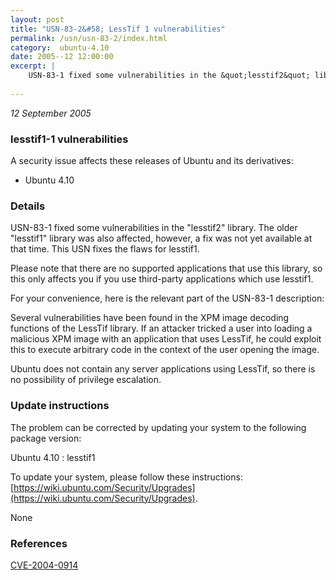 ```yaml
---
layout: post
title: "USN-83-2&#58; LessTif 1 vulnerabilities"
permalink: /usn/usn-83-2/index.html
category:  ubuntu-4.10
date: 2005--12 12:00:00
excerpt: |
    USN-83-1 fixed some vulnerabilities in the &quot;lesstif2&quot; library. The older &quot;lesstif1&quot; library was also affected, however, a fix was not yet available at that time. This USN fixes the flaws for lesstif1.
    
--- 
```

 
 

*12 September 2005*

### lesstif1-1 vulnerabilities

A security issue affects these releases of Ubuntu and its derivatives:

* Ubuntu 4.10

### Details

USN-83-1 fixed some vulnerabilities in the &quot;lesstif2&quot; library. The older &quot;lesstif1&quot; library was also affected, however, a fix was not yet available at that time. This USN fixes the flaws for lesstif1.

Please note that there are no supported applications that use this library, so this only affects you if you use third-party applications which use lesstif1.

For your convenience, here is the relevant part of the USN-83-1 description:

 Several vulnerabilities have been found in the XPM image decoding functions of the LessTif library. If an attacker tricked a user into loading a malicious XPM image with an application that uses LessTif, he could exploit this to execute arbitrary code in the context of the user opening the image.

 Ubuntu does not contain any server applications using LessTif, so there is no possibility of privilege escalation.

### Update instructions

The problem can be corrected by updating your system to the following package version:

Ubuntu 4.10
 : lesstif1 

To update your system, please follow these instructions: [https://wiki.ubuntu.com/Security/Upgrades](https://wiki.ubuntu.com/Security/Upgrades).

None

### References

 
 [CVE-2004-0914](http://people.ubuntu.com/~ubuntu-security/cve/CVE-2004-0914)
 

